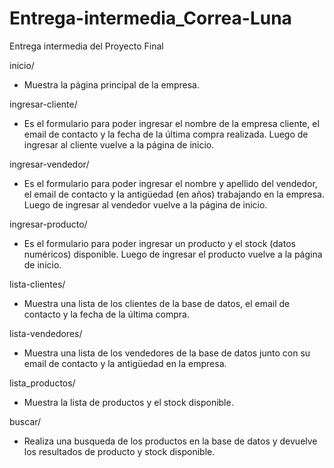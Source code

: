 # Entrega-intermedia_Correa-Luna
Entrega intermedia del Proyecto Final

inicio/
 - Muestra la página principal de la empresa.

ingresar-cliente/
 - Es el formulario para poder ingresar el nombre de la empresa cliente, el email de contacto y la fecha de la última compra realizada. Luego de ingresar al cliente vuelve a la página de inicio.

ingresar-vendedor/
 - Es el formulario para poder ingresar el nombre y apellido del vendedor, el email de contacto y la antigüedad (en años) trabajando en la empresa. Luego de ingresar al vendedor vuelve a la página de inicio.

ingresar-producto/
 - Es el formulario para poder ingresar un producto y el stock (datos numéricos) disponible. Luego de ingresar el producto vuelve a la página de inicio.

lista-clientes/
 - Muestra una lista de los clientes de la base de datos, el email de contacto y la fecha de la última compra.

lista-vendedores/
 - Muestra una lista de los vendedores de la base de datos junto con su email de contacto y la antigüedad en la empresa.

lista_productos/
 - Muestra la lista de productos y el stock disponible.

buscar/
 - Realiza una busqueda de los productos en la base de datos y devuelve los resultados de producto y stock disponible.

